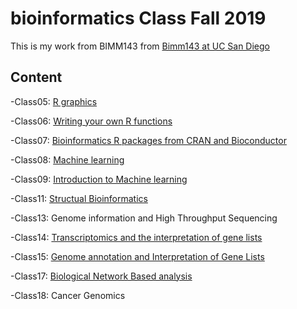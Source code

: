 # bioinformatics Class Fall 2019 

This is my work from BIMM143 from [Bimm143 at UC San Diego](https://bioboot.github.io/bimm143_S19/) 
## Content
-Class05: [R graphics](https://github.com/emily-kimball/bimm143EK/blob/master/week3tuesdayclass05/Class5.md)

-Class06: [Writing your own R functions](https://github.com/emily-kimball/bimm143EK/blob/master/Class06/class06.Rmd)

-Class07: [Bioinformatics R packages from CRAN and Bioconductor](https://github.com/emily-kimball/bimm143EK/blob/master/class7week4tues/class07.Rmd)

-Class08: [Machine learning](https://github.com/emily-kimball/bimm143EK/blob/master/Inclass%20work%20k%20cluster.Rmd)

-Class09: [Introduction to Machine learning](https://github.com/emily-kimball/bimm143EK/blob/master/Week5tuesd9/week5tuesday9.Rmd)

-Class11: [Structual Bioinformatics](https://github.com/emily-kimball/bimm143EK/blob/master/class11.rmd) 

-Class13: Genome information and High Throughput Sequencing 

-Class14: [Transcriptomics and the interpretation of gene lists](https://github.com/emily-kimball/bimm143EK/blob/master/Class14.rmd)

-Class15: [Genome annotation and Interpretation of Gene Lists](https://github.com/emily-kimball/bimm143EK/blob/master/Class15.rmd) 

-Class17: [Biological Network Based analysis](https://github.com/emily-kimball/bimm143EK/blob/master/class17.rmd)

-Class18: Cancer Genomics 


